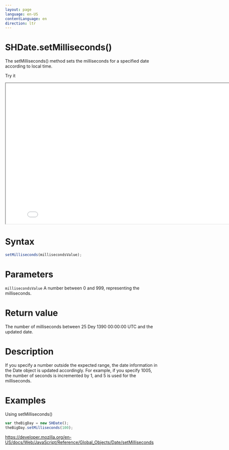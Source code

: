 ```yaml
---
layout: page
language: en-US
contentLanguage: en
direction: ltr
---
```


# SHDate.setMilliseconds()

The setMilliseconds() method sets the milliseconds for a specified date according to local time.

Try it

<iframe style="width: 830px; height: 460px;" src="/SHDateTime-js/examples/live.html?function=setMilliseconds" title="MDN Web Docs Interactive Example" loading="lazy"></iframe>
<br/>

# Syntax

```js
setMilliseconds(millisecondsValue);
```

# Parameters

<code>millisecondsValue</code>
A number between 0 and 999, representing the milliseconds.

# Return value

The number of milliseconds between 25 Dey 1390 00:00:00 UTC and the updated date.

# Description

If you specify a number outside the expected range, the date information in the Date object is updated accordingly. For example, if you specify 1005, the number of seconds is incremented by 1, and 5 is used for the milliseconds.

# Examples

Using setMilliseconds()

```js
var theBigDay = new SHDate();
theBigDay.setMilliseconds(100);
```

https://developer.mozilla.org/en-US/docs/Web/JavaScript/Reference/Global_Objects/Date/setMilliseconds
